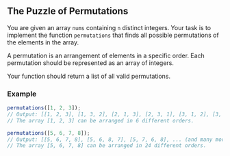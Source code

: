 ## The Puzzle of Permutations

You are given an array `nums` containing `n` distinct integers. Your task is to implement the function `permutations` that finds all possible permutations of the elements in the array.

A permutation is an arrangement of elements in a specific order. Each permutation should be represented as an array of integers.

Your function should return a list of all valid permutations.

### Example

```js
permutations([1, 2, 3]);
// Output: [[1, 2, 3], [1, 3, 2], [2, 1, 3], [2, 3, 1], [3, 1, 2], [3, 2, 1]]
// The array [1, 2, 3] can be arranged in 6 different orders.

permutations([5, 6, 7, 8]);
// Output: [[5, 6, 7, 8], [5, 6, 8, 7], [5, 7, 6, 8], ... (and many more)]
// The array [5, 6, 7, 8] can be arranged in 24 different orders.
